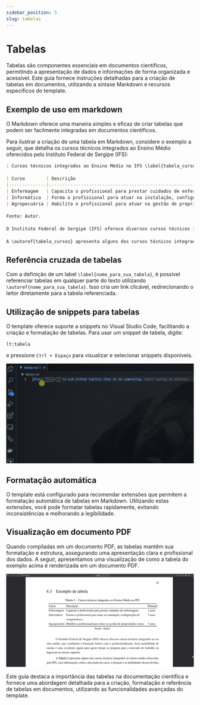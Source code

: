 ```yaml
---
sidebar_position: 5
slug: tabelas
---
```


# Tabelas

Tabelas são componentes essenciais em documentos científicos, permitindo a apresentação de dados e informações de forma organizada e acessível. Este guia fornece instruções detalhadas para a criação de tabelas em documentos, utilizando a sintaxe Markdown e recursos específicos do template.

## Exemplo de uso em markdown

O Markdown oferece uma maneira simples e eficaz de criar tabelas que podem ser facilmente integradas em documentos científicos.

Para ilustrar a criação de uma tabela em Markdown, considere o exemplo a seguir, que detalha os cursos técnicos integrados ao Ensino Médio oferecidos pelo Instituto Federal de Sergipe (IFS):

```md
: Cursos técnicos integrados ao Ensino Médio no IFS \label{tabela_cursos}

| Curso        | Descrição                                                                    | Duração |
|--------------|------------------------------------------------------------------------------|---------|
| Enfermagem   | Capacita o profissional para prestar cuidados de enfermagem.                 | 3 anos  |
| Informática  | Forma o profissional para atuar na instalação, configuração de computadores. | 3 anos  |
| Agropecuária | Habilita o profissional para atuar na gestão de propriedades rurais.         | 3 anos  |

Fonte: Autor.

O Instituto Federal de Sergipe (IFS) oferece diversos cursos técnicos integrados ao ensino médio, que combinam a formação básica com a profissionalizante. Essa modalidade de ensino é uma excelente opção para quem deseja se preparar para o mercado de trabalho ou ingressar no ensino superior.

A \autoref{tabela_cursos} apresenta alguns dos cursos técnicos integrados ao ensino médio oferecidos pelo IFS, com informações sobre a descrição do curso, a duração e as habilidades desenvolvidas.
```

## Referência cruzada de tabelas

Com a definição de um label `\label{nome_para_sua_tabela}`, é possível referenciar tabelas em qualquer parte do texto utilizando `\autoref{nome_para_sua_tabela}`. Isso cria um link clicável, redirecionando o leitor diretamente para a tabela referenciada.

## Utilização de snippets para tabelas

O template oferece suporte a snippets no Visual Studio Code, facilitando a criação e formatação de tabelas. Para usar um snippet de tabela, digite:

```text
lt:tabela
```

e pressione `Ctrl + Espaço` para visualizar e selecionar snippets disponíveis.

![exemplo-tabela-vscode](../assets/img/exemplo-tabela-vscode.gif)

## Formatação automática

O template está configurado para recomendar extensões que permitem a formatação automática de tabelas em Markdown. Utilizando estas extensões, você pode formatar tabelas rapidamente, evitando inconsistências e melhorando a legibilidade.

## Visualização em documento PDF

Quando compiladas em um documento PDF, as tabelas mantêm sua formatação e estrutura, assegurando uma apresentação clara e profissional dos dados. A seguir, apresentamos uma visualização de como a tabela do exemplo acima é renderizada em um documento PDF.

![exemplo-de-tabela](../assets/img/exemplo-de-tabela.png)

Este guia destaca a importância das tabelas na documentação científica e fornece uma abordagem detalhada para a criação, formatação e referência de tabelas em documentos, utilizando as funcionalidades avançadas do template.
